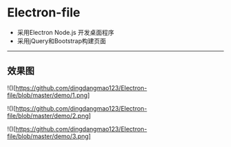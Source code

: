 # Electron-file
- 采用Electron Node.js 开发桌面程序
- 采用jQuery和Bootstrap构建页面
--- 

## 效果图

!()[https://github.com/dingdangmao123/Electron-file/blob/master/demo/1.png]

!()[https://github.com/dingdangmao123/Electron-file/blob/master/demo/2.png]

!()[https://github.com/dingdangmao123/Electron-file/blob/master/demo/3.png]



